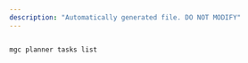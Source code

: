 ```yaml
---
description: "Automatically generated file. DO NOT MODIFY"
---
```


```cli

mgc planner tasks list

```